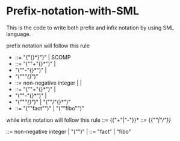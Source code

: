 # Prefix-notation-with-SML

This is the code to write both prefix and infix notation by using SML language.

prefix notation will follow this rule
- <SET> ::= "{"{<EXP>)*}"}" | SCOMP
- <SCOMP> ::= "(""+"<SET><SET>{<SET>}*")" |
- "(""-"<SET><SET>{<SET>}*")" |
- "(""*"<SET><SET>{<SET>}*")"
- <EXP> ::= non-negative integer  | <COMP> | <FUNC>
- <COMP> ::= "(""+"<EXP><EXP>{<EXP>}*")" |
- "(""-"<EXP><EXP>{<EXP>}*")" |
- "(""*"<EXP><EXP>{<EXP>}*")" | "(""/"<EXP><EXP>{<EXP>}*")"
- <FUNC> ::= "(""fact"<EXP>")" | "(""fibo"<EXP>")"


while infix notation will follow this rule
<EXP> ::= <TERM>{{"+"|"-"}<TERM>}*
<TERM> ::= <BASE>{{"*"|"/"}<BASE>}*
<BASE> ::= non-negative integer | "("<EXP>")" | <FUNC>
<FUNC> ::= "fact"<EXP> | "fibo"<EXP>
